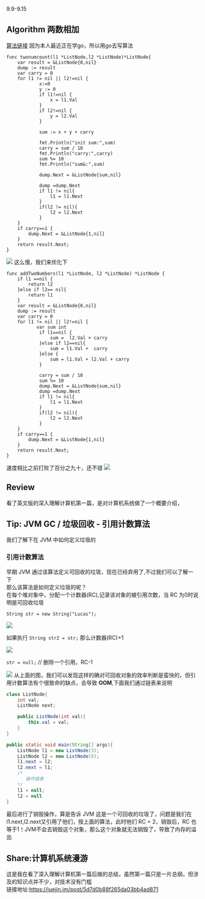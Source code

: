 
9.9-9.15
## Algorithm 两数相加
[算法链接](https://leetcode-cn.com/problems/add-two-numbers/)
因为本人最近正在学go，所以用go去写算法
```golang
func twonumcount(l1 *ListNode,l2 *ListNode)*ListNode{
	var result = &ListNode{0,nil}
	dump := result
	var carry = 0
	for l1 != nil || l2!=nil {
			x:=0
			y := 0
			if l1!=nil {
				x = l1.Val
			}
			if l2!=nil {
				y = l2.Val
			}

			sum := x + y + carry

			fmt.Println("init sum:",sum)
			carry = sum / 10
			fmt.Println("carry:",carry)
			sum %= 10
			fmt.Println("sum&:",sum)

			dump.Next = &ListNode{sum,nil}

			dump =dump.Next
			if l1 != nil{
				l1 = l1.Next
			}
			if(l2 != nil){
				l2 = l2.Next
			}
	}
	if carry==1 {
		dump.Next = &ListNode{1,nil}
	}
	return result.Next;
}
```
![](https://user-gold-cdn.xitu.io/2019/9/10/16d1a8270b0b1104?w=934&h=350&f=png&s=39347)
这么慢，我们来优化下
```golang
func addTwoNumbers(l1 *ListNode, l2 *ListNode) *ListNode {
    if l1 ==nil {
		return l2
	}else if l2== nil{
		return l1
	}
    var result = &ListNode{0,nil}
	dump := result
	var carry = 0
	for l1 != nil || l2!=nil {
           var sum int
			if l1==nil {
				sum =  l2.Val + carry
			}else if l2==nil{
				sum = l1.Val +  carry
			}else {
				sum = l1.Val + l2.Val + carry
			}
		
			carry = sum / 10
			sum %= 10
			dump.Next = &ListNode{sum,nil}
			dump =dump.Next
			if l1 != nil{
				l1 = l1.Next
			}
			if(l2 != nil){
				l2 = l2.Next
			}
	}
	if carry==1 {
		dump.Next = &ListNode{1,nil}
	}
	return result.Next;
}
```
速度相比之前打败了百分之九十，还不错
![](https://user-gold-cdn.xitu.io/2019/9/10/16d1a9172b1bdd20?w=940&h=468&f=png&s=49406)
## Review
看了英文版的深入理解计算机第一篇，是对计算机系统做了一个概要介绍，


## Tip: JVM GC / 垃圾回收 - 引用计数算法
我们了解下在 JVM 中如何定义垃圾的
### 引用计数算法
早期 JVM 通过该算法定义可回收的垃圾，现在已经弃用了,不过我们可以了解一下  
那么该算法是如何定义垃圾的呢？  
在每个堆对象中，分配一个计数器(RC),记录该对象的被引用次数，当 RC 为0时说明是可回收垃圾

`String str = new String("Lucas");`

![](https://user-gold-cdn.xitu.io/2019/9/12/16d23a92220a5c59?w=508&h=286&f=png&s=10675)

如果执行 `String str2 = str;` 那么计数器(RC)+1 

![](https://user-gold-cdn.xitu.io/2019/9/12/16d240474e737497?w=454&h=256&f=png&s=12693)

`str = null;`  // 删除一个引用，RC-1

![](https://user-gold-cdn.xitu.io/2019/9/12/16d2405d88e2262b?w=468&h=272&f=png&s=15027)
从上面的图，我们可以发现这样的确对可回收对象的效率判断是蛮快的，但引用计数算法有个很致命的缺点，会导致 **OOM**,下面我们通过链表来说明
```java
class ListNode{
	int val;
	ListNode next;

	public ListNode(int val){
		this.val = val;
	}
}

public static void main(String[] args){
	ListNode l1 = new ListNode(3);
	ListNode l2 = new ListNode(5);
	l1.next = l2;
	l2.next = l1;
	/*
	   操作链表
	*/ 
	l1 = null;
	l2 = null
}
```
最后进行了销毁操作，算是告诉 JVM 这是一个可回收的垃圾了，问题是我们在l1.next,l2.next又引用了他们，按上面的算法，此时他们 RC = 2，销毁后，RC 也等于1！JVM不会去销毁这个对象，那么这个对象就无法销毁了，导致了内存的溢出

## Share:计算机系统漫游
这是我在看了深入理解计算机第一篇后做的总结，虽然第一篇只是一片总纲，但涉及的知识点并不少，对技术没有门槛  
链接地址:https://juejin.im/post/5d7d0b88f265da03bb4ad871
